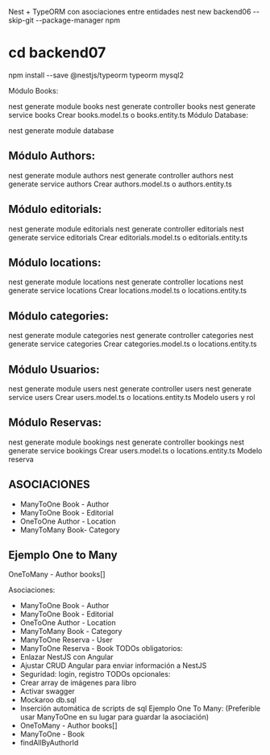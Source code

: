 Nest + TypeORM con asociaciones entre entidades
nest new backend06 --skip-git --package-manager npm

# cd backend07

npm install --save @nestjs/typeorm typeorm mysql2

Módulo Books:

nest generate module books
nest generate controller books
nest generate service books
Crear books.model.ts o books.entity.ts
Módulo Database:

nest generate module database
## Módulo Authors:

nest generate module authors
nest generate controller authors
nest generate service authors
Crear authors.model.ts o authors.entity.ts

## Módulo editorials:

nest generate module editorials
nest generate controller editorials
nest generate service editorials
Crear editorials.model.ts o editorials.entity.ts

## Módulo locations:

nest generate module locations
nest generate controller locations
nest generate service locations
Crear locations.model.ts o locations.entity.ts


## Módulo categories:

nest generate module categories
nest generate controller categories
nest generate service categories
Crear categories.model.ts o locations.entity.ts

## Módulo Usuarios:

nest generate module users
nest generate controller users
nest generate service users
Crear users.model.ts o locations.entity.ts
Modelo users y rol

## Módulo Reservas:

nest generate module bookings
nest generate controller bookings
nest generate service bookings
Crear users.model.ts o locations.entity.ts
Modelo reserva

## ASOCIACIONES
* ManyToOne Book - Author
* ManyToOne Book - Editorial
* OneToOne Author - Location
* ManyToMany Book- Category

## Ejemplo One to Many
OneToMany - Author books[]

Asociaciones:
* ManyToOne Book - Author
* ManyToOne Book - Editorial
* OneToOne Author - Location
* ManyToMany Book - Category
* ManyToOne Reserva - User
* ManyToOne Reserva - Book
TODOs obligatorios:
* Enlazar NestJS con Angular
* Ajustar CRUD Angular para enviar información a NestJS
* Seguridad: login, registro
TODOs opcionales:
* Crear array de imágenes para libro
* Activar swagger
* Mockaroo db.sql
* Inserción automática de scripts de sql
Ejemplo One To Many: (Preferible usar ManyToOne en su lugar para guardar la asociación)
* OneToMany - Author books[]
* ManyToOne - Book 
* findAllByAuthorId